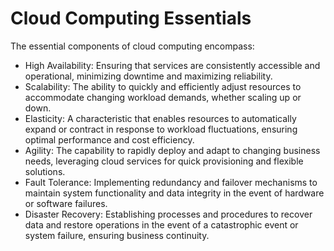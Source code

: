 # Cloud Computing Essentials
The essential components of cloud computing encompass:

- High Availability: Ensuring that services are consistently accessible and operational, minimizing downtime and maximizing reliability.
- Scalability: The ability to quickly and efficiently adjust resources to accommodate changing workload demands, whether scaling up or down.
- Elasticity: A characteristic that enables resources to automatically expand or contract in response to workload fluctuations, ensuring optimal performance and cost efficiency.
- Agility: The capability to rapidly deploy and adapt to changing business needs, leveraging cloud services for quick provisioning and flexible solutions.
- Fault Tolerance: Implementing redundancy and failover mechanisms to maintain system functionality and data integrity in the event of hardware or software failures.
- Disaster Recovery: Establishing processes and procedures to recover data and restore operations in the event of a catastrophic event or system failure, ensuring business continuity.
